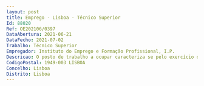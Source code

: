 ```yaml
--- 
layout: post
title: Emprego - Lisboa - Técnico Superior
Id: 88020
Ref: OE202106/0397
DataAbertura: 2021-06-21
DataFecho: 2021-07-02
Trabalho: Técnico Superior
Empregador: Instituto do Emprego e Formação Profissional, I.P.
Descricao: O posto de trabalho a ocupar caracteriza se pelo exercício de funções na categoria de Técnico superior, correspondente ao grau de complexidade 3, no âmbito das atribuições do Núcleo de Emprego do IEFP, I.P., compreendendo, entre outras, as seguintes atividades •	Assegurar a verificação, validação, análise, alteração e emissão da proposta de decisão das candidaturas ou Acordos de Cooperação estabelecidos, bem como os subsequentes pagamentos, reembolsos e saldos •	Analisar candidaturas no âmbito do Cheque Formação •	Colaborar na articulação com os centros de formação e reabilitação profissional de forma a garantir o cumprimento dos normativos e das orientações no que se refere aos programas e medidas de formação •	Realizar visitas de acompanhamento às Entidades Formadoras Externas no âmbito dos diferentes programas medidas atribuídos ao Núcleo de Formação Profissional •	Realizar visitas de acompanhamento à rede de Centros da DRLVT.
CodigoPostal: 1949-003 LISBOA
Concelho: Lisboa
Distrito: Lisboa
--- 
```


